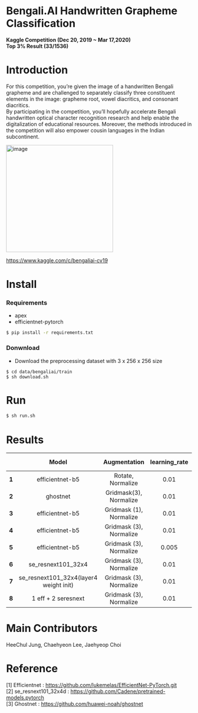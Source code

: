 # Bengali.AI Handwritten Grapheme Classification  
**Kaggle Competition (Dec 20, 2019  ~ Mar 17,2020)**  
**Top 3% Result (33/1536)**  
# Introduction  
For this competition, you’re given the image of a handwritten Bengali grapheme and are challenged to separately classify three constituent elements in the image: grapheme root, vowel diacritics, and consonant diacritics.  
By participating in the competition, you’ll hopefully accelerate Bengali handwritten optical character recognition research and help enable the digitalization of educational resources. Moreover, the methods introduced in the competition will also empower cousin languages in the Indian subcontinent.  

<img width="290" alt="image" src="https://user-images.githubusercontent.com/52495256/75094244-be24e600-55cc-11ea-9e11-a4b915964226.png">  
 
https://www.kaggle.com/c/bengaliai-cv19  

# Install  
### Requirements  
  - apex  
  - efficientnet-pytorch  
```bash
$ pip install -r requirements.txt
```
### Donwnload  
  - Download the preprocessing dataset with 3 x 256 x 256 size
```
$ cd data/bengaliai/train
$ sh download.sh
```  

# Run  
```bash
$ sh run.sh
```  



#  Results  

|   | Model            |Augmentation      | learning_rate       | amp opt_level |esemble  | Accuracy |
|:--:|:----------------:|:----------------:|:----------------:|:-------------:|:--------:|:-------:|
|**1**|  efficientnet-b5 |  Rotate, Normalize | 0.01                | O1      |None        |  0.9736  |
|**2**|  ghostnet |  Gridmask(3), Normalize | 0.01                | O1      |None        |  0.9741  |
|**3**|  efficientnet-b5 |  Gridmask (1), Normalize| 0.01         | O1      |None        |  0.9815  |
|**4**|  efficientnet-b5 |  Gridmask (3), Normalize| 0.01       | O1      |None        |  0.9831  |
|**5**|  efficientnet-b5 |  Gridmask (3), Normalize| 0.005    | O0      |None        |  0.9839  |
|**6**|  se_resnext101_32x4 |  Gridmask (3), Normalize | 0.01                | O0      |None        |  0.9841  |
|**7**|  se_resnext101_32x4(layer4 weight init) |  Gridmask (3), Normalize | 0.01  | O0  |None        |  0.9857  |
|**8**|  1 eff + 2 seresnext |  Gridmask (3), Normalize | 0.01  | O0  |True        |  **0.9867**  |


# Main Contributors  
HeeChul Jung, Chaehyeon Lee, Jaehyeop Choi  

# Reference  
[1] Efficientnet : https://github.com/lukemelas/EfficientNet-PyTorch.git  
[2] se_resnext101_32x4d : https://github.com/Cadene/pretrained-models.pytorch  
[3] Ghostnet : https://github.com/huawei-noah/ghostnet  

